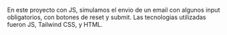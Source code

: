 En este proyecto con JS, simulamos el envio de un email con algunos input obligatorios, con botones de reset y submit. Las tecnologias utilizadas fueron JS, Tailwind CSS, y HTML. 
